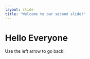 ```yaml
---
layout: slide
title: "Welcome to our second slide!"
---
```

<h1>Hello Everyone</h1>
Use the left arrow to go back!
